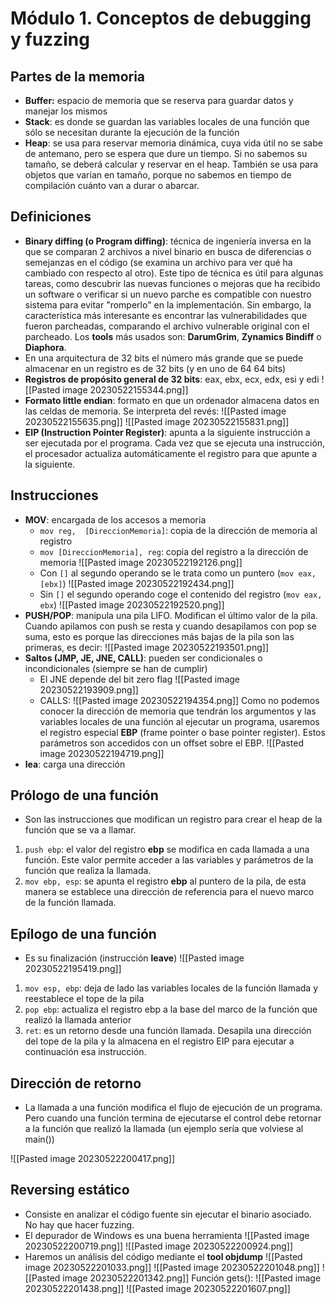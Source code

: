 # Módulo 1. Conceptos de debugging y fuzzing
## Partes de la memoria
- **Buffer:** espacio de memoria que se reserva para guardar datos y manejar los mismos
- **Stack**: es donde se guardan las variables locales de una función que sólo se necesitan durante la ejecución de la función
- **Heap**: se usa para reservar memoria dinámica, cuya vida útil no se sabe de antemano, pero se espera que dure un tiempo. Si no sabemos su tamaño, se deberá calcular y reservar en el heap. También se usa para objetos que varían en tamaño, porque no sabemos en tiempo de compilación cuánto van a durar o abarcar.

## Definiciones
- **Binary diffing (o Program diffing)**: técnica de ingeniería inversa en la que se comparan 2 archivos a nivel binario en busca de diferencias o semejanzas en el código (se examina un archivo para ver qué ha cambiado con respecto al otro). Este tipo de técnica es útil para algunas tareas, como descubrir las nuevas funciones o mejoras que ha recibido un software o verificar si un nuevo parche es compatible con nuestro sistema para evitar "romperlo" en la implementación. Sin embargo, la característica más interesante es encontrar las vulnerabilidades que fueron parcheadas, comparando el archivo vulnerable original con el parcheado. Los **tools** más usados son: **DarumGrim**, **Zynamics Bindiff** o **Diaphora**.
- En una arquitectura de 32 bits el número más grande que se puede almacenar en un registro es de 32 bits (y en uno de 64 64 bits)
- **Registros de propósito general de 32 bits**: eax, ebx, ecx, edx, esi y edi
![[Pasted image 20230522155344.png]]
- **Formato little endian**: formato en que un ordenador almacena datos en las celdas de memoria. Se interpreta del revés:
![[Pasted image 20230522155635.png]]
![[Pasted image 20230522155831.png]]
- **EIP (Instruction Pointer Register)**: apunta a la siguiente instrucción a ser ejecutada por el programa. Cada vez que se ejecuta una instrucción, el procesador actualiza automáticamente el registro para que apunte a la siguiente.

## Instrucciones
- **MOV**: encargada de los accesos a memoria
	- `mov reg,  [DireccionMemoria]`: copia de la dirección de memoria al registro
	- `mov [DireccionMemoria], reg`: copia del registro a la dirección de memoria
	![[Pasted image 20230522192126.png]]
	- Con `[]` al segundo operando se le trata como un puntero (`mov eax, [ebx]`)
	![[Pasted image 20230522192434.png]]
	- Sin `[]` el segundo operando coge el contenido del registro (`mov eax, ebx`)
	![[Pasted image 20230522192520.png]]
- **PUSH/POP**: manipula una pila LIFO. Modifican el último valor de la pila. Cuando apilamos con push se resta y cuando desapilamos con pop se suma, esto es porque las direcciones más bajas de la pila son las primeras, es decir:
	![[Pasted image 20230522193501.png]]
- **Saltos (JMP, JE, JNE, CALL)**: pueden ser condicionales o incondicionales (siempre se han de cumplir)
	- El JNE depende del bit zero flag
	![[Pasted image 20230522193909.png]]
	- CALLS: 
	![[Pasted image 20230522194354.png]]
	Como no podemos conocer la dirección de memoria que tendrán los argumentos y las variables locales de una función al ejecutar un programa, usaremos el registro especial **EBP** (frame pointer o base pointer register). Estos parámetros son accedidos con un offset sobre el EBP.
	![[Pasted image 20230522194719.png]]
- **lea**: carga una dirección

## Prólogo de una función
- Son las instrucciones que modifican un registro para crear el heap de la función que se va a llamar.
1. `push ebp`: el valor del registro **ebp** se modifica en cada llamada a una función. Este valor permite acceder a las variables y parámetros de la función que realiza la llamada.
2. `mov ebp, esp`: se apunta el registro **ebp** al puntero de la pila, de esta manera se establece una dirección de referencia para el nuevo marco de la función llamada.

## Epílogo de una función
- Es su finalización (instrucción **leave**)
![[Pasted image 20230522195419.png]]
1. `mov esp, ebp`: deja de lado las variables locales de la función llamada y reestablece el tope de la pila
2. `pop ebp`: actualiza el registro ebp a la base del marco de la función que realizó la llamada anterior
3. `ret`: es un retorno desde una función llamada. Desapila una dirección del tope de la pila y la almacena en el registro EIP para ejecutar a continuación esa instrucción.

## Dirección de retorno
- La llamada a una función modifica el flujo de ejecución de un programa. Pero cuando una función termina de ejecutarse el control debe retornar a la función que realizó la llamada (un ejemplo sería que volviese al main())

![[Pasted image 20230522200417.png]]

## Reversing estático
- Consiste en analizar el código fuente sin ejecutar el binario asociado. No hay que hacer fuzzing.
- El depurador de Windows es una buena herramienta
![[Pasted image 20230522200719.png]]
![[Pasted image 20230522200924.png]]
- Haremos un análisis del código mediante el **tool objdump**
![[Pasted image 20230522201033.png]]
![[Pasted image 20230522201048.png]]
![[Pasted image 20230522201342.png]]
Función gets():
![[Pasted image 20230522201438.png]]
![[Pasted image 20230522201607.png]]